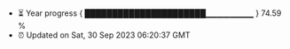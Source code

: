- ⏳ Year progress { ██████████████████████▁▁▁▁▁▁▁▁ } 74.59 %
- ⏰ Updated on Sat, 30 Sep 2023 06:20:37 GMT


